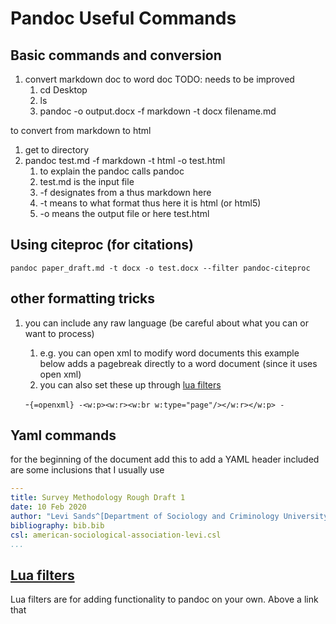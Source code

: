 # Pandoc Useful Commands

## Basic commands and conversion

1. convert markdown doc to word doc TODO: needs to be improved
    1. cd Desktop
    1. ls
    1. pandoc -o output.docx -f markdown -t docx filename.md

to convert from markdown to html

1. get to directory
1. pandoc test.md -f markdown -t html -o test.html
    1. to explain the pandoc calls pandoc
    1. test.md is the input file
    1. -f designates from a  thus markdown here
    1. -t means to what format thus here it is html (or html5)
    1. -o means the output file or here test.html

## Using citeproc (for citations)

```pandoc
pandoc paper_draft.md -t docx -o test.docx --filter pandoc-citeproc
```

## other formatting tricks

1. you can include any raw language (be careful about what you can or want to process)
    1. e.g. you can open xml to modify word documents this example below adds a pagebreak directly to a word document (since it uses open xml)
    1. you can also set these up through [lua filters](#lua-filtershttpsgithubcompandoclua-filters)

    -```{=openxml}
    -<w:p><w:r><w:br w:type="page"/></w:r></w:p>
    -```


## Yaml commands

for the beginning of the document add this to add a YAML header included are some inclusions that I usually use

```yaml
---
title: Survey Methodology Rough Draft 1
date: 10 Feb 2020
author: "Levi Sands^[Department of Sociology and Criminology University of Iowa]"
bibliography: bib.bib
csl: american-sociological-association-levi.csl
...
```


## [Lua filters](https://github.com/pandoc/lua-filters)

Lua filters are for adding functionality to pandoc on your own. Above a link that 